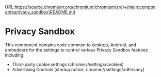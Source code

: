 URL:https://source.chromium.org/chromium/chromium/src/+/main:components\privacy_sandbox\README.md
# Privacy Sandbox

This component contains code common to desktop, Android, and embedders for the
settings to control various Privacy Sandbox features including:

* Third-party cookie settings (chrome://settings/cookies)
* Advertising Controls (startup notice, chrome://settings/adPrivacy)

